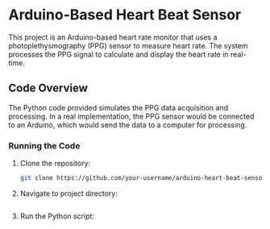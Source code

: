 # Arduino-Based Heart Beat Sensor

This project is an Arduino-based heart rate monitor that uses a photoplethysmography (PPG) sensor to measure heart rate. The system processes the PPG signal to calculate and display the heart rate in real-time.

## Code Overview

The Python code provided simulates the PPG data acquisition and processing. In a real implementation, the PPG sensor would be connected to an Arduino, which would send the data to a computer for processing.

### Running the Code

1. Clone the repository:
   ```bash
   git clone https://github.com/your-username/arduino-heart-beat-sensor.git
   ```
2. Navigate to project directory:
    ```cd arduino-heart-beat-sensor
    ```
3. Run the Python script:
    ```python heart_rate_monitor.py
    ```
    
